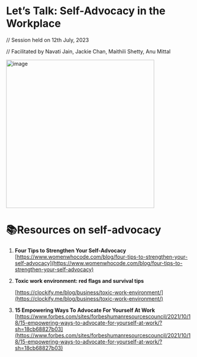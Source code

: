# Let’s Talk: Self-Advocacy in the Workplace

// Session held on 12th July, 2023

// Facilitated by Navati Jain, Jackie Chan, Maithili Shetty, Anu Mittal

<img width="400" alt="image" src="https://github.com/jackiechanmakes/wwcode-mobile/assets/30218544/711b8683-38f9-4bec-8eec-e3dfda887334">

# 📚Resources on self-advocacy

1. **Four Tips to Strengthen Your Self-Advocacy**
    [https://www.womenwhocode.com/blog/four-tips-to-strengthen-your-self-advocacy](https://www.womenwhocode.com/blog/four-tips-to-strengthen-your-self-advocacy)
    
2. **Toxic work environment: red flags and survival tips**
    
    [https://clockify.me/blog/business/toxic-work-environment/](https://clockify.me/blog/business/toxic-work-environment/)
    
3. **15 Empowering Ways To Advocate For Yourself At Work**
    [https://www.forbes.com/sites/forbeshumanresourcescouncil/2021/10/18/15-empowering-ways-to-advocate-for-yourself-at-work/?sh=18cb68827b03](https://www.forbes.com/sites/forbeshumanresourcescouncil/2021/10/18/15-empowering-ways-to-advocate-for-yourself-at-work/?sh=18cb68827b03)
